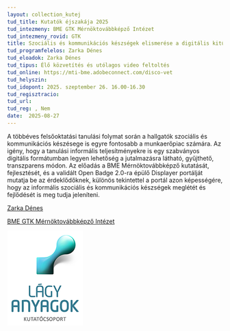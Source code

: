 ```yaml
---
layout: collection_kutej
tud_title: Kutatók éjszakája 2025
tud_intezmeny: BME GTK Mérnöktovábbképző Intézet
tud_intezmeny_rovid: GTK
title: Szociális és kommunikációs készségek elismerése a digitális kitűzőkkel
tud_programfelelos: Zarka Dénes
tud_eloadok: Zarka Dénes
tud_tipus: Élő közvetítés és utólagos video feltoltés
tud_online: https://mti-bme.adobeconnect.com/disco-vet
tud_helyszin: 
tud_idopont: 2025. szeptember 26. 16.00-16.30
tud_regisztracio: 
tud_url: 
tud_reg: , Nem
date:  2025-08-27
---
```


A többéves felsőoktatási tanulási folymat során a hallgatók szociális és kommunikációs készésege is egyre fontosabb a munkaerőpiac számára. 
Az igény, hogy a tanulási informális teljesítményekre is egy szabványos digitális formátumban legyen lehetőség a jutalmazásra látható, gyűjthető, transzparens módon. Az előadás a BME Mérnöktovábbképző kutatását, fejlesztését, és a validált Open Badge 2.0-ra épülő Displayer portálját mutatja be az érdeklődőknek, 
különös tekintettel a portál azon képességére, hogy az informális szociális és kommunikációs készségek meglétét és fejlődését is meg tudja jeleníteni.

[Zarka Dénes](https://tudprog.bme.hu/kutatok_ejszakaja/profilok/zarka_denes)

[BME GTK Mérnöktovábbképző Intézet](https://www.mti.bme.hu/)

![Szociális és kommunikációs készségek elismerése a digitális kitűzőkkel](../2025/images/kalandozas-a-lagy-anyagok-vilagaban-laborlatogatas.png)
